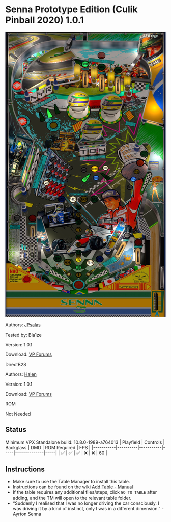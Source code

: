 # Senna Prototype Edition (Culik Pinball 2020) 1.0.1 

![Table Preview](../../images/vpx-senna.png)

Authors: [JPsalas](https://www.vpforums.org/index.php?showuser=277)

Tested by: Bla1ze

Version: 1.0.1

Download: [VP Forums](https://www.vpforums.org/index.php?app=downloads&showfile=18570)

DirectB2S

Authors: [Halen](https://www.vpforums.org/index.php?showuser=74)

Version: 1.0.1

Download: [VP Forums](https://www.vpforums.org/index.php?app=downloads&showfile=18570)

ROM

Not Needed

## Status 

Minimum VPX Standalone build: 10.8.0-1989-a764013
| Playfield | Controls | Backglass | DMD | ROM Required | FPS | 
|-----------|----------|-----------|-----|--------------|-----|
| :white_check_mark: | :white_check_mark: | :white_check_mark: | :x: | :x: | 60 |

## Instructions

- Make sure to use the Table Manager to install this table.
- Instructions can be found on the wiki [Add Table - Manual](https://github.com/LegendsUnchained/vpx-standalone-alp4k/wiki/%5B04%5D-%F0%9F%A7%A1-TM-%E2%80%90-Other-Features#add-table---manual)
- If the table requires any additional files/steps, click `GO TO TABLE` after adding, and the TM will open to the relevant table folder.
- “Suddenly I realised that I was no longer driving the car consciously. I was driving it by a kind of instinct, only I was in a different dimension.” - Ayrton Senna


